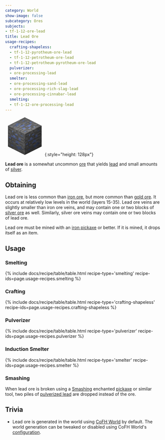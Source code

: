 ```yaml
---
category: World
show-image: false
subcategory: Ores
subjects:
- tf-1-12-ore-lead
title: Lead Ore
usage-recipes:
  crafting-shapeless:
  - tf-1-12-pyrotheum-ore-lead
  - tf-1-12-petrotheum-ore-lead
  - tf-1-12-petrotheum-pyrotheum-ore-lead
  pulverizer:
  - ore-processing-lead
  smelter:
  - ore-processing-sand-lead
  - ore-processing-rich-slag-lead
  - ore-processing-cinnabar-lead
  smelting:
  - tf-1-12-ore-processing-lead
---
```


![Lead ore](/assets/images/docs/1.12/thermal-foundation/ore-lead.png){:style="height: 128px"}


**Lead ore** is a somewhat uncommon [ore](https://minecraft.gamepedia.com/Ore)
that yields [lead](../lead-ingot/) and small amounts of
[silver](../silver-ingot/).


Obtaining
---------

Lead ore is less common than [iron
ore](https://minecraft.gamepedia.com/Iron_Ore), but more common than [gold
ore](https://minecraft.gamepedia.com/Gold_Ore). It occurs at relatively low
levels in the world (layers 15-35). Lead ore veins are slightly smaller than
iron ore veins, and may contain one or two blocks of [silver
ore](../silver-ore/) as well. Similarly, silver ore veins may contain one or
two blocks of lead ore.

Lead ore must be mined with an [iron
pickaxe](https://minecraft.gamepedia.com/Pickaxe) or better. If it is mined, it
drops itself as an item.


Usage
-----

### Smelting
{% include docs/recipe/table/table.html recipe-type='smelting' recipe-ids=page.usage-recipes.smelting %}

### Crafting
{% include docs/recipe/table/table.html recipe-type='crafting-shapeless' recipe-ids=page.usage-recipes.crafting-shapeless %}

### Pulverizer
{% include docs/recipe/table/table.html recipe-type='pulverizer' recipe-ids=page.usage-recipes.pulverizer %}

### Induction Smelter
{% include docs/recipe/table/table.html recipe-type='smelter' recipe-ids=page.usage-recipes.smelter %}

### Smashing
When lead ore is broken using a [Smashing](../../cofh-core/smashing/) enchanted
[pickaxe](https://minecraft.gamepedia.com/Pickaxe) or similar tool, two piles of
[pulverized lead](../pulverized-lead/) are dropped instead
of the ore.


Trivia
------

* Lead ore is generated in the world using [CoFH World](../../cofh-world/) by
  default. The world generation can be tweaked or disabled using CoFH World's
  [configuration](../../cofh-world/world-generator-configuration/).
